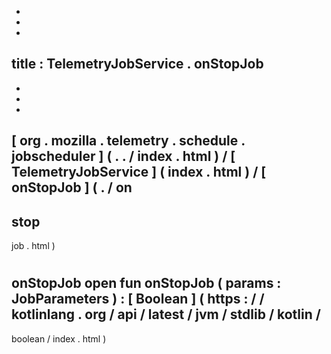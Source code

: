 -
-
-
title
:
TelemetryJobService
.
onStopJob
-
-
-
-
[
org
.
mozilla
.
telemetry
.
schedule
.
jobscheduler
]
(
.
.
/
index
.
html
)
/
[
TelemetryJobService
]
(
index
.
html
)
/
[
onStopJob
]
(
.
/
on
-
stop
-
job
.
html
)
#
onStopJob
open
fun
onStopJob
(
params
:
JobParameters
)
:
[
Boolean
]
(
https
:
/
/
kotlinlang
.
org
/
api
/
latest
/
jvm
/
stdlib
/
kotlin
/
-
boolean
/
index
.
html
)
